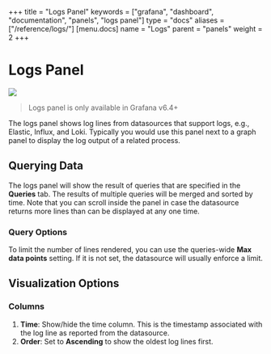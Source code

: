 +++
title = "Logs Panel"
keywords = ["grafana", "dashboard", "documentation", "panels", "logs panel"]
type = "docs"
aliases = ["/reference/logs/"]
[menu.docs]
name = "Logs"
parent = "panels"
weight = 2
+++

# Logs Panel

<img class="screenshot" src="/img/docs/v64/logs-panel.png">

> Logs panel is only available in Grafana v6.4+

The logs panel shows log lines from datasources that support logs, e.g., Elastic, Influx, and Loki.
Typically you would use this panel next to a graph panel to display the log output of a related process.

## Querying Data

The logs panel will show the result of queries that are specified in the **Queries** tab.
The results of multiple queries will be merged and sorted by time.
Note that you can scroll inside the panel in case the datasource returns more lines than can be displayed at any one time.

### Query Options

To limit the number of lines rendered, you can use the queries-wide **Max data points** setting. If it is not set, the datasource will usually enforce a limit.

## Visualization Options

### Columns

1. **Time**: Show/hide the time column. This is the timestamp associated with the log line as reported from the datasource.
2. **Order**: Set to **Ascending** to show the oldest log lines first.


<div class="clearfix"></div>
